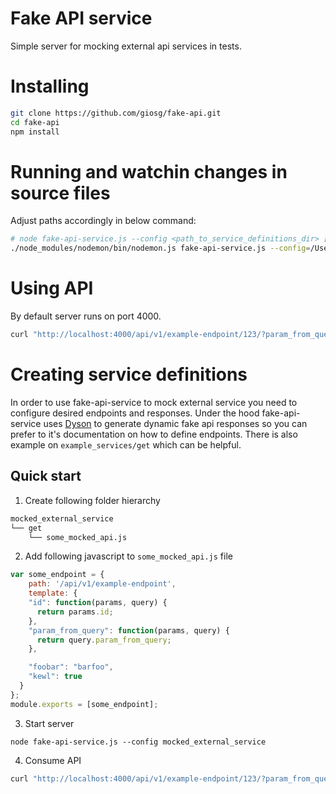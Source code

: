 # Fake API service

Simple server for mocking external api services in tests.

# Installing
```bash
git clone https://github.com/giosg/fake-api.git
cd fake-api
npm install
```

# Running and watchin changes in source files
Adjust paths accordingly in below command:
```bash
# node fake-api-service.js --config <path_to_service_definitions_dir> [--port 4000]
./node_modules/nodemon/bin/nodemon.js fake-api-service.js --config=/Users/arsi/dev/giosg_chat/giosg-chat/giosgchat/modules/selenium/tests/distillery_mock/
```

# Using API
By default server runs on port 4000.
```bash
curl "http://localhost:4000/api/v1/example-endpoint/123/?param_from_query=test" | python -m json.tool
```

# Creating service definitions
In order to use fake-api-service to mock external service you need to configure desired endpoints and responses.
Under the hood fake-api-service uses [Dyson](https://github.com/webpro/dyson) to generate dynamic fake api responses so you can prefer
to it's documentation on how to define endpoints. There is also example on `example_services/get` which can be helpful.

## Quick start
1. Create following folder hierarchy
```bash
mocked_external_service
└── get
    └── some_mocked_api.js
```

2. Add following javascript to `some_mocked_api.js` file
```javascript
var some_endpoint = {
    path: '/api/v1/example-endpoint',
    template: {
    "id": function(params, query) {
      return params.id;
    },
    "param_from_query": function(params, query) {
      return query.param_from_query;
    },

    "foobar": "barfoo",
    "kewl": true
  }
};
module.exports = [some_endpoint];
```

3. Start server
```
node fake-api-service.js --config mocked_external_service
```

4. Consume API
```bash
curl "http://localhost:4000/api/v1/example-endpoint/123/?param_from_query=test" | python -m json.tool
```
